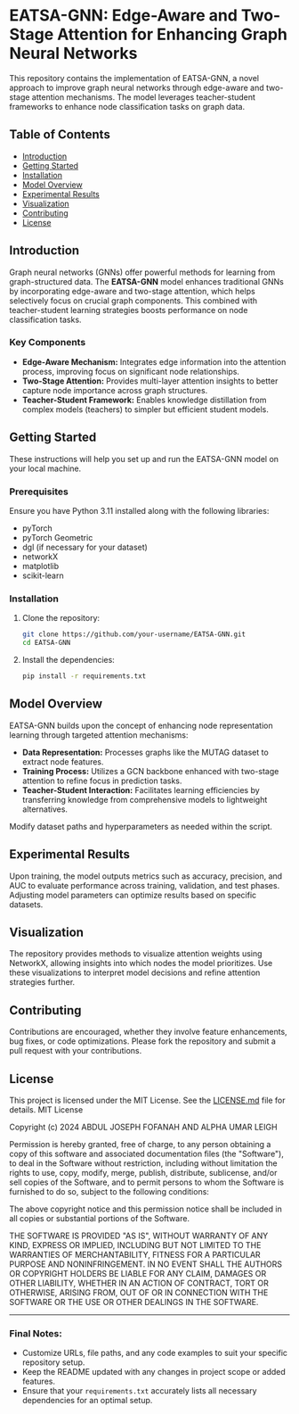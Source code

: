 
# EATSA-GNN: Edge-Aware and Two-Stage Attention for Enhancing Graph Neural Networks

This repository contains the implementation of EATSA-GNN, a novel approach to improve graph neural networks through edge-aware and two-stage attention mechanisms. The model leverages teacher-student frameworks to enhance node classification tasks on graph data.

## Table of Contents

- [Introduction](#introduction)
- [Getting Started](#getting-started)
- [Installation](#installation)
- [Model Overview](#model-overview)
- [Experimental Results](#experimental-results)
- [Visualization](#visualization)
- [Contributing](#contributing)
- [License](#license)

## Introduction

Graph neural networks (GNNs) offer powerful methods for learning from graph-structured data. The **EATSA-GNN** model enhances traditional GNNs by incorporating edge-aware and two-stage attention, which helps selectively focus on crucial graph components. This combined with teacher-student learning strategies boosts performance on node classification tasks.

### Key Components

- **Edge-Aware Mechanism:** Integrates edge information into the attention process, improving focus on significant node relationships.
- **Two-Stage Attention:** Provides multi-layer attention insights to better capture node importance across graph structures.
- **Teacher-Student Framework:** Enables knowledge distillation from complex models (teachers) to simpler but efficient student models.

## Getting Started

These instructions will help you set up and run the EATSA-GNN model on your local machine.

### Prerequisites

Ensure you have Python 3.11 installed along with the following libraries:

- pyTorch
- pyTorch Geometric
- dgl (if necessary for your dataset)
- networkX
- matplotlib
- scikit-learn

### Installation

1. Clone the repository:

   ```bash
   git clone https://github.com/your-username/EATSA-GNN.git
   cd EATSA-GNN
   ```

2. Install the dependencies:

   ```bash
   pip install -r requirements.txt
   ```

## Model Overview

EATSA-GNN builds upon the concept of enhancing node representation learning through targeted attention mechanisms:
- **Data Representation:** Processes graphs like the MUTAG dataset to extract node features.
- **Training Process:** Utilizes a GCN backbone enhanced with two-stage attention to refine focus in prediction tasks.
- **Teacher-Student Interaction:** Facilitates learning efficiencies by transferring knowledge from comprehensive models to lightweight alternatives.


Modify dataset paths and hyperparameters as needed within the script.

## Experimental Results

Upon training, the model outputs metrics such as accuracy, precision, and AUC to evaluate performance across training, validation, and test phases. Adjusting model parameters can optimize results based on specific datasets.

## Visualization

The repository provides methods to visualize attention weights using NetworkX, allowing insights into which nodes the model prioritizes. Use these visualizations to interpret model decisions and refine attention strategies further.

## Contributing

Contributions are encouraged, whether they involve feature enhancements, bug fixes, or code optimizations. Please fork the repository and submit a pull request with your contributions.

## License

This project is licensed under the MIT License. See the [LICENSE.md](LICENSE.md) file for details.
MIT License

Copyright (c) 2024 ABDUL JOSEPH FOFANAH AND ALPHA UMAR LEIGH

Permission is hereby granted, free of charge, to any person obtaining a copy
of this software and associated documentation files (the "Software"), to deal
in the Software without restriction, including without limitation the rights
to use, copy, modify, merge, publish, distribute, sublicense, and/or sell
copies of the Software, and to permit persons to whom the Software is
furnished to do so, subject to the following conditions:

The above copyright notice and this permission notice shall be included in all
copies or substantial portions of the Software.

THE SOFTWARE IS PROVIDED "AS IS", WITHOUT WARRANTY OF ANY KIND, EXPRESS OR
IMPLIED, INCLUDING BUT NOT LIMITED TO THE WARRANTIES OF MERCHANTABILITY,
FITNESS FOR A PARTICULAR PURPOSE AND NONINFRINGEMENT. IN NO EVENT SHALL THE
AUTHORS OR COPYRIGHT HOLDERS BE LIABLE FOR ANY CLAIM, DAMAGES OR OTHER
LIABILITY, WHETHER IN AN ACTION OF CONTRACT, TORT OR OTHERWISE, ARISING FROM,
OUT OF OR IN CONNECTION WITH THE SOFTWARE OR THE USE OR OTHER DEALINGS IN THE
SOFTWARE.

---

### Final Notes:
- Customize URLs, file paths, and any code examples to suit your specific repository setup.
- Keep the README updated with any changes in project scope or added features.
- Ensure that your `requirements.txt` accurately lists all necessary dependencies for an optimal setup.
